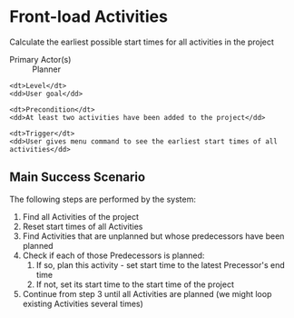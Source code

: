 # Front-load Activities #

Calculate the earliest possible start times for all activities in the project

<dl class="use-case-properties">
	<dt>Primary Actor(s)</dt>
	<dd>Planner</dd>
	
	<dt>Level</dt>
	<dd>User goal</dd>
	
	<dt>Precondition</dt>
	<dd>At least two activities have been added to the project</dd>
	
	<dt>Trigger</dt>
	<dd>User gives menu command to see the earliest start times of all activities</dd>
</dl>

## Main Success Scenario ##

The following steps are performed by the system:

<ol class="scenario">
	<li>Find all Activities of the project
	<li>Reset start times of all Activities
	<li>Find Activities that are unplanned but whose predecessors have been planned
	<li>Check if each of those Predecessors is planned:
		<ol>
			<li>If so, plan this activity - set start time to the latest Precessor's end time
			<li>If not, set its start time to the start time of the project
		</ol>
	</li>
	<li>Continue from step 3 until all Activities are planned (we might loop existing Activities several times)
</ol>